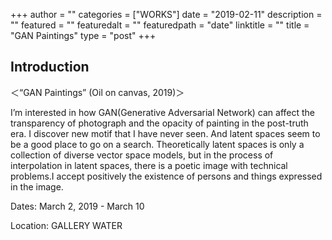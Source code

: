 +++
author = ""
categories = ["WORKS"]
date = "2019-02-11"
description = ""
featured = ""
featuredalt = ""
featuredpath = "date"
linktitle = ""
title = "GAN Paintings"
type = "post"
+++

## Introduction

＜“GAN Paintings” (Oil on canvas, 2019)＞

I’m interested in how GAN(Generative Adversarial Network) can affect the transparency of photograph and the opacity of painting in the post-truth era. I discover new motif that I have never seen. And latent spaces seem to be a good place to go on a search. Theoretically latent spaces is only a collection of diverse vector space models, but in the process of interpolation in latent spaces, there is a poetic image with technical problems.I accept positively the existence of persons and things expressed in the image.

Dates: March 2, 2019 - March 10

Location: GALLERY WATER
